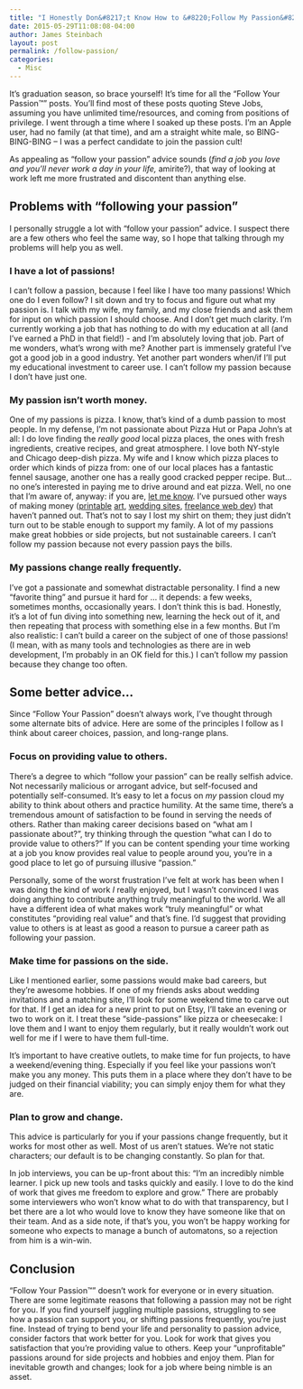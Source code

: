 ```yaml
---
title: "I Honestly Don&#8217;t Know How to &#8220;Follow My Passion&#8221;"
date: 2015-05-29T11:08:08-04:00
author: James Steinbach
layout: post
permalink: /follow-passion/
categories:
  - Misc
---
```


It&#8217;s graduation season, so brace yourself! It&#8217;s time for all the &#8220;Follow Your Passion&trade;&#8221; posts. You&#8217;ll find most of these posts quoting Steve Jobs, assuming you have unlimited time/resources, and coming from positions of privilege. I went through a time where I soaked up these posts. I&#8217;m an Apple user, had no family (at that time), and am a straight white male, so BING-BING-BING &ndash; I was a perfect candidate to join the passion cult!

As appealing as &#8220;follow your passion&#8221; advice sounds (*find a job you love and you&#8217;ll never work a day in your life,* amirite?), that way of looking at work left me more frustrated and discontent than anything else.

## Problems with &#8220;following your passion&#8221;

I personally struggle a lot with &#8220;follow your passion&#8221; advice. I suspect there are a few others who feel the same way, so I hope that talking through my problems will help you as well.

### I have a lot of passions!

I can&#8217;t follow a passion, because I feel like I have too many passions! Which one do I even follow? I sit down and try to focus and figure out what my passion is. I talk with my wife, my family, and my close friends and ask them for input on which passion I should choose. And I don&#8217;t get much clarity. I&#8217;m currently working a job that has nothing to do with my education at all (and I&#8217;ve earned a PhD in that field!) - and I&#8217;m absolutely loving that job. Part of me wonders, what&#8217;s wrong with me? Another part is immensely grateful I&#8217;ve got a good job in a good industry. Yet another part wonders when/if I&#8217;ll put my educational investment to career use. I can&#8217;t follow my passion because I don&#8217;t have just one.

### My passion isn&#8217;t worth money.

One of my passions is pizza. I know, that&#8217;s kind of a dumb passion to most people. In my defense, I&#8217;m not passionate about Pizza Hut or Papa John&#8217;s at all: I do love finding the *really good* local pizza places, the ones with fresh ingredients, creative recipes, and great atmosphere. I love both NY-style and Chicago deep-dish pizza. My wife and I know which pizza places to order which kinds of pizza from: one of our local places has a fantastic fennel sausage, another one has a really good cracked pepper recipe. But&hellip; no one&#8217;s interested in paying me to drive around and eat pizza. Well, no one that I&#8217;m aware of, anyway: if you are, [let me know](/contact/). I&#8217;ve pursued other ways of making money ([printable](http://jamesandaudreyjo.com) [art](https://www.etsy.com/shop/JamesAndAudreyJo), [wedding sites](http://weddings.jamessteinbach.com), [freelance web dev](http://summitws.com)) that haven&#8217;t panned out. That&#8217;s not to say I lost my shirt on them; they just didn&#8217;t turn out to be stable enough to support my family. A lot of my passions make great hobbies or side projects, but not sustainable careers. I can&#8217;t follow my passion because not every passion pays the bills.

### My passions change really frequently.

I&#8217;ve got a passionate and somewhat distractable personality. I find a new &#8220;favorite thing&#8221; and pursue it hard for &hellip; it depends: a few weeks, sometimes months, occasionally years. I don&#8217;t think this is bad. Honestly, it&#8217;s a lot of fun diving into something new, learning the heck out of it, and then repeating that process with something else in a few months. But I&#8217;m also realistic: I can&#8217;t build a career on the subject of one of those passions! (I mean, with as many tools and technologies as there are in web development, I&#8217;m probably in an OK field for this.) I can&#8217;t follow my passion because they change too often.

## Some better advice&hellip;

Since &#8220;Follow Your Passion&#8221; doesn&#8217;t always work, I&#8217;ve thought through some alternate bits of advice. Here are some of the principles I follow as I think about career choices, passion, and long-range plans.

### Focus on providing value to others.

There&#8217;s a degree to which &#8220;follow your passion&#8221; can be really selfish advice. Not necessarily malicious or arrogant advice, but self-focused and potentially self-consumed. It&#8217;s easy to let a focus on *my* passion cloud my ability to think about others and practice humility. At the same time, there&#8217;s a tremendous amount of satisfaction to be found in serving the needs of others. Rather than making career decisions based on &#8220;what am I passionate about?&#8221;, try thinking through the question &#8220;what can I do to provide value to others?&#8221; If you can be content spending your time working at a job you know provides real value to people around you, you&#8217;re in a good place to let go of pursuing illusive &#8220;passion.&#8221;

Personally, some of the worst frustration I&#8217;ve felt at work has been when I was doing the kind of work *I* really enjoyed, but I wasn&#8217;t convinced I was doing anything to contribute anything truly meaningful to the world. We all have a different idea of what makes work &#8220;truly meaningful&#8221; or what constitutes &#8220;providing real value&#8221; and that&#8217;s fine. I&#8217;d suggest that providing value to others is at least as good a reason to pursue a career path as following your passion.

### Make time for passions on the side.

Like I mentioned earlier, some passions would make bad careers, but they&#8217;re awesome hobbies. If one of my friends asks about wedding invitations and a matching site, I&#8217;ll look for some weekend time to carve out for that. If I get an idea for a new print to put on Etsy, I&#8217;ll take an evening or two to work on it. I treat these &#8220;side-passions&#8221; like pizza or cheesecake: I love them and I want to enjoy them regularly, but it really wouldn&#8217;t work out well for me if I were to have them full-time.

It&#8217;s important to have creative outlets, to make time for fun projects, to have a weekend/evening thing. Especially if you feel like your passions won&#8217;t make you any money. This puts them in a place where they don&#8217;t have to be judged on their financial viability; you can simply enjoy them for what they are.

### Plan to grow and change.

This advice is particularly for you if your passions change frequently, but it works for most other as well. Most of us aren&#8217;t statues. We&#8217;re not static characters; our default is to be changing constantly. So plan for that.

In job interviews, you can be up-front about this: &#8220;I&#8217;m an incredibly nimble learner. I pick up new tools and tasks quickly and easily. I love to do the kind of work that gives me freedom to explore and grow.&#8221; There are probably some interviewers who won&#8217;t know what to do with that transparency, but I bet there are a lot who would love to know they have someone like that on their team. And as a side note, if that&#8217;s you, you won&#8217;t be happy working for someone who expects to manage a bunch of automatons, so a rejection from him is a win-win.

## Conclusion

&#8220;Follow Your Passion&trade;&#8221; doesn&#8217;t work for everyone or in every situation. There are some legitimate reasons that following a passion may not be right for you. If you find yourself juggling multiple passions, struggling to see how a passion can support you, or shifting passions frequently, you&#8217;re just fine. Instead of trying to bend your life and personality to passion advice, consider factors that work better for you. Look for work that gives you satisfaction that you&#8217;re providing value to others. Keep your &#8220;unprofitable&#8221; passions around for side projects and hobbies and enjoy them. Plan for inevitable growth and changes; look for a job where being nimble is an asset.